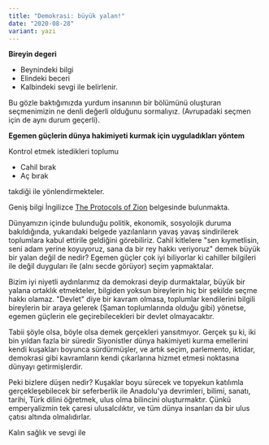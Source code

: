 ```yaml
---
title: "Demokrasi: büyük yalan!"
date: "2020-08-28"
variant: yazi
---
```


**Bireyin degeri**

- Beynindeki bilgi
- Elindeki beceri
- Kalbindeki sevgi ile belirlenir.

Bu gözle baktığımızda yurdum insanının bir bölümünü oluşturan seçmenimizin ne denli değerli olduğunu sormalıyız. (Avrupadaki seçmen için de aynı durum geçerli).

**Egemen güçlerin dünya hakimiyeti kurmak için uyguladıkları yöntem**

Kontrol etmek istedikleri toplumu

- Cahil bırak
- Aç bırak

takdiği ile yönlendirmekteler.

Geniş bilgi İngilizce [The Protocols of Zion](https://www.biblebelievers.org.au/przion1.htm) belgesinde bulunmakta.

Dünyamızın içinde bulunduğu politik, ekonomik, sosyolojik duruma bakıldığında, yukarıdaki belgede yazılanların yavaş yavaş sindirilerek toplumlara kabul ettirile geldiğini görebiliriz. Cahil kitlelere "sen kıymetlisin, seni adam yerine koyuyoruz, sana da bir rey hakkı veriyoruz" demek büyük bir yalan değil de nedir? Egemen güçler çok iyi biliyorlar ki cahiller bilgileri ile değil duyguları ile (alnı secde görüyor) seçim yapmaktalar.

Bizim iyi niyetli aydınlarımız da demokrasi deyip durmaktalar, büyük bir yalana ortaklık etmekteler, bilgiden yoksun bireylerin hiç bir şekilde seçme hakkı olamaz. "Devlet" diye bir kavram olmasa, toplumlar kendilerini bilgili bireylerin bir araya gelerek (Şaman toplumlarında olduğu gibi) yönetse, egemen güçlerin ele geçirebilecekleri bir devlet olmayacaktır.

Tabii şöyle olsa, böyle olsa demek gerçekleri yansıtmıyor. Gerçek şu ki, iki bin yıldan fazla bir süredir Siyonistler dünya hakimiyeti kurma emellerini kendi kuşakları boyunca sürdürmüşler, ve artık seçim, parlemento, iktidar, demokrasi gibi kavramların kendi çıkarlarına hizmet etmesi noktasına dünyayı getirmişlerdir.

Peki bizlere düşen nedir? Kuşaklar boyu sürecek ve topyekun katılımla gerçekleşebilecek bir seferberlik ile Anadolu'ya devrimleri, bilimi, sanatı, tarihi, Türk dilini öğretmek, ulus olma bilincini oluşturmaktır. Çünkü emperyalizmin tek çaresi ulusalcılıktır, ve tüm dünya insanları da bir ulus çatısı altında olmalıdırlar.

Kalın sağlık ve sevgi ile
